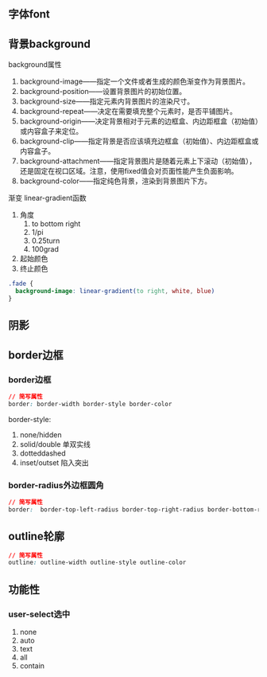 ## 字体font



## 背景background

background属性

1. background-image——指定一个文件或者生成的颜色渐变作为背景图片。 
2. background-position——设置背景图片的初始位置。 
3. background-size——指定元素内背景图片的渲染尺寸。 
4. background-repeat——决定在需要填充整个元素时，是否平铺图片。 
5. background-origin——决定背景相对于元素的边框盒、内边距框盒（初始值）或内容盒子来定位。 
6. background-clip——指定背景是否应该填充边框盒（初始值）、内边距框盒或内容盒子。 
7. background-attachment——指定背景图片是随着元素上下滚动（初始值），还是固定在视口区域。注意，使用fixed值会对页面性能产生负面影响。 
8. background-color——指定纯色背景，渲染到背景图片下方。





渐变 linear-gradient函数

1. 角度
   1. to bottom right
   2. 1/pi
   3. 0.25turn
   4. 100grad
2. 起始颜色
3. 终止颜色

```css
.fade {
  background-image: linear-gradient(to right, white, blue)
}
```

## 阴影

## border边框

### border边框

```css
// 简写属性
border: border-width border-style border-color
```

border-style: 

1. none/hidden
2. solid/double 单双实线
3. dotteddashed
4. inset/outset 陷入突出

### border-radius外边框圆角

```css 
// 简写属性
border:  border-top-left-radius border-top-right-radius border-bottom-right-radius  border-bottom-left-radius
```

## outline轮廓

```css
// 简写属性
outline: outline-width outline-style outline-color
```

## 功能性

### user-select选中

1. none
2. auto
3. text
4. all
5. contain

```css
```

